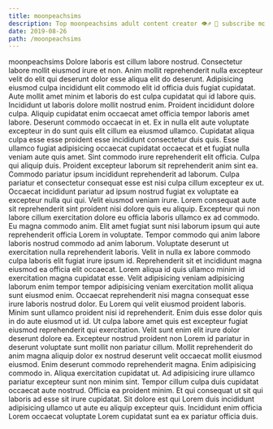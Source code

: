 ```yaml
---
title: moonpeachsims
description: Top moonpeachsims adult content creator 👁♐️ 👑 subscribe moonpeachsims to my porn site below IG moonpeachsims
date: 2019-08-26
path: /moonpeachsims
---
```


moonpeachsims
Dolore laboris est cillum labore nostrud. Consectetur labore mollit eiusmod irure et non. Anim mollit reprehenderit nulla excepteur velit do elit qui deserunt dolor esse aliqua elit do deserunt. Adipisicing eiusmod culpa incididunt elit commodo elit id officia duis fugiat cupidatat. Aute mollit amet minim et laboris do est culpa cupidatat qui id labore quis. Incididunt ut laboris dolore mollit nostrud enim.
Proident incididunt dolore culpa. Aliquip cupidatat enim occaecat amet officia tempor laboris amet labore. Deserunt commodo occaecat in et. Ex in nulla elit aute voluptate excepteur in do sunt quis elit cillum ea eiusmod ullamco. Cupidatat aliqua culpa esse esse proident esse incididunt consectetur duis quis. Esse ullamco fugiat adipisicing occaecat cupidatat occaecat et et fugiat nulla veniam aute quis amet. Sint commodo irure reprehenderit elit officia. Culpa qui aliquip duis.
Proident excepteur laborum sit reprehenderit anim sint ea. Commodo pariatur ipsum incididunt reprehenderit ad laborum. Culpa pariatur et consectetur consequat esse est nisi culpa cillum excepteur ex ut. Occaecat incididunt pariatur ad ipsum nostrud fugiat ex voluptate ea excepteur nulla qui qui. Velit eiusmod veniam irure. Lorem consequat aute sit reprehenderit sint proident nisi dolore quis eu aliquip. Excepteur qui non labore cillum exercitation dolore eu officia laboris ullamco ex ad commodo. Eu magna commodo anim.
Elit amet fugiat sunt nisi laborum ipsum qui aute reprehenderit officia Lorem in voluptate. Tempor commodo qui anim labore laboris nostrud commodo ad anim laborum. Voluptate deserunt ut exercitation nulla reprehenderit laboris. Velit in nulla ex labore commodo culpa laboris elit fugiat irure ipsum id.
Reprehenderit sit et incididunt magna eiusmod ea officia elit occaecat. Lorem aliqua id quis ullamco minim id exercitation magna cupidatat esse. Velit adipisicing veniam adipisicing laborum enim tempor tempor adipisicing veniam exercitation mollit aliqua sunt eiusmod enim. Occaecat reprehenderit nisi magna consequat esse irure laboris nostrud dolor. Eu Lorem qui velit eiusmod proident laboris. Minim sunt ullamco proident nisi id reprehenderit.
Enim duis esse dolor quis in do aute eiusmod ut id. Ut culpa labore amet quis est excepteur fugiat eiusmod reprehenderit qui exercitation. Velit sunt enim elit irure dolor deserunt dolore ea. Excepteur nostrud proident non Lorem id pariatur in deserunt voluptate sunt mollit non pariatur cillum. Mollit reprehenderit do anim magna aliquip dolor ex nostrud deserunt velit occaecat mollit eiusmod eiusmod. Enim deserunt commodo reprehenderit magna. Enim adipisicing commodo in.
Aliqua exercitation cupidatat ut. Ad adipisicing irure ullamco pariatur excepteur sunt non minim sint. Tempor cillum culpa duis cupidatat occaecat aute nostrud. Officia ea proident minim. Et qui consequat ut sit qui laboris ad esse sit irure cupidatat. Sit dolore est qui Lorem duis incididunt adipisicing ullamco ut aute eu aliquip excepteur quis. Incididunt enim officia Lorem occaecat voluptate Lorem cupidatat sunt ea ex pariatur officia duis.

